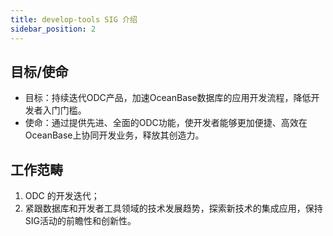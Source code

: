```yaml
---
title: develop-tools SIG 介绍
sidebar_position: 2
---
```


## 目标/使命

- 目标：持续迭代ODC产品，加速OceanBase数据库的应用开发流程，降低开发者入门门槛。
- 使命：通过提供先进、全面的ODC功能，使开发者能够更加便捷、高效在OceanBase上协同开发业务，释放其创造力。

## 工作范畴

1. ODC 的开发迭代；
2. 紧跟数据库和开发者工具领域的技术发展趋势，探索新技术的集成应用，保持SIG活动的前瞻性和创新性。

